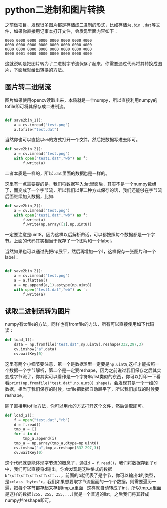 # python二进制和图片转换  

之前做项目，发现很多图片都是存储成二进制的形式，比如存储为`.bin .dat`等文件，如果你直接用记事本打开文件，会发现里面内容如下：  

```
0005 0000 0000 0000 0000 0000 0000 0000
0000 0000 0000 0000 0000 0000 0000 0000
0000 0000 0000 0000 0000 0000 0000 0000
0000 0001 0000 0000 0000 0000 0000 0000
```  
这就说明是把图片转为了二进制字节流保存了起来，你需要通过代码将其转换成图片，下面我就给出转换的方法。  


## 图片转二进制流   

图片如果使用opencv读取出来，本质就是一个numpy，所以直接利用numpy的tofile即可将其保存成二进制流。  

```python

def save2bin_1():
    a = cv.imread("test.png")
    a.tofile("test.dat")

```  

当然你也可以直接以`wb`的方式打开一个文件，然后把数据写进去即可。  

```python  
def save2bin_2():
    a = cv.imread("test.png")
    with open("test1.dat","wb") as f:
        f.write(a)
```  

二者本质是一样的，所以`.dat`里面的数据也是一样的。  

这里有一点需要提的是，我们将数据写入dat里面后，其实不是一个numpy数组了，而变成了一个字节流，所以我们以第二种方式保存的话，我们还能够在字节流后面继续加入数据，比如:  
```python  
def save2bin_2():
    a = cv.imread("test.png")
    with open("test1.dat","wb") as f:
        f.write(a)
        f.write(np.array([1],np.uint8))
```  

一定要注意是uint8，因为这样以后解析的话，可以都按照每个数据都是一个字节。上面的代码其实相当于保存了一个图片和一个label。  

当然如果也可以通过先把np展平，然后再增加一个1，这样保存一张图片和一个label：  

```python 

def save2bin_2():
    a = cv.imread("test.png")
    a = a.flatten()
    a = np.append(a,1).astype(np.uint8)
    with open("test1.dat","wb") as f:
        f.write(a)

```

## 读取二进制流转为图片  

numpy有tofile的方法，同样也有fromfile的方法，所有可以直接使用如下代码读：  

```python  
def load_1():
    data = np.fromfile("test.dat",np.uint8).reshape(332,297,3)
    cv.imshow("a",data)
    cv.waitKey(0)

```  

这里有两个小细节要注意，第一个是数据类型一定要是`np.uint8`,这样才能按照一个数据一个字节解析，第二个是一定要reshape，因为之前说过我们保存之后其实变成字节流了，你其实可以看作是一个字符串/list类似的东西，你可以打印一下看看`print(np.fromfile("test.dat",np.uint8).shape)`，会发现其是一个一维的数据，相当于我们保存的时候，tofile把数据自动展平了，所以我们加载的时候要reshape。  

除了直接用tofile方法，你可以用`rb`的方式打开这个文件，然后读取即可。  

```python  
def load_2():
    f = open("test.dat","rb")
    d = f.read()
    tmp_a = []
    for i in d:
        tmp_a.append(i)
    tmp_a = np.array(tmp_a,dtype=np.uint8)
    cv.imshow("a",tmp_a.reshape(332,297,3))
    cv.waitKey(0)

```  
这个代码就更能体现字节流的概念了，通过`d = f.read()`，我们将数据存到了d中，我们可以直接将d输出，你会发现是这种格式的数据`b'\xff\xff\xff\xff\xff...`，前面的b就代表了是字节，你可以输出d的类型，是`<class 'bytes'>`，我们如果想要取字节流里面的一个个数据，则需要遍历一遍，把每个字节都存起来存到tmp_a里面，这样就自动转成了int，所以tmp_a里面是这样的数据`[255, 255, 255,...]`就是一个普通的list，之后我们将其转成numpy并reshape即可。  









